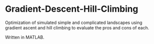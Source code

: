 # Gradient-Descent-Hill-Climbing
Optimization of simulated simple and complicated landscapes using gradient ascent and hill climbing to evaluate the pros and cons of each. 

Written in MATLAB.
